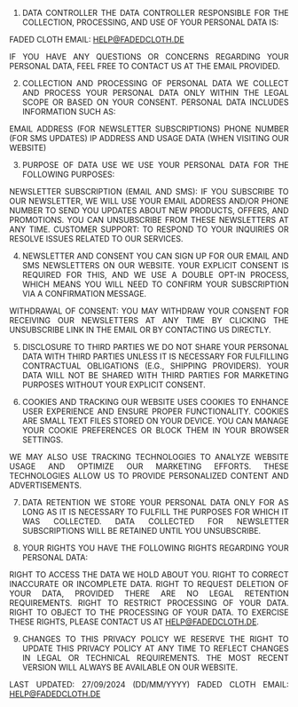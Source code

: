 <div class="terms">

1. Data Controller
The data controller responsible for the collection, processing, and use of your personal data is:

Faded Cloth 
Email: <a href="mailto:help@fadedcloth.de" class="href">help@fadedcloth.de</a>

If you have any questions or concerns regarding your personal data, feel free to contact us at the email provided.

2. Collection and Processing of Personal Data
We collect and process your personal data only within the legal scope or based on your consent. Personal data includes information such as:

Email address (for newsletter subscriptions)
Phone number (for SMS updates)
IP address and usage data (when visiting our website)

3. Purpose of Data Use
We use your personal data for the following purposes:

Newsletter Subscription (Email and SMS): If you subscribe to our newsletter, we will use your email address and/or phone number to send you updates about new products, offers, and promotions. You can unsubscribe from these newsletters at any time.
Customer Support: To respond to your inquiries or resolve issues related to our services.

4. Newsletter and Consent
You can sign up for our email and SMS newsletters on our website. Your explicit consent is required for this, and we use a double opt-in process, which means you will need to confirm your subscription via a confirmation message.

Withdrawal of Consent: You may withdraw your consent for receiving our newsletters at any time by clicking the unsubscribe link in the email or by contacting us directly.

5. Disclosure to Third Parties
We do not share your personal data with third parties unless it is necessary for fulfilling contractual obligations (e.g., shipping providers). Your data will not be shared with third parties for marketing purposes without your explicit consent.

6. Cookies and Tracking
Our website uses cookies to enhance user experience and ensure proper functionality. Cookies are small text files stored on your device. You can manage your cookie preferences or block them in your browser settings.

We may also use tracking technologies to analyze website usage and optimize our marketing efforts. These technologies allow us to provide personalized content and advertisements.

7. Data Retention
We store your personal data only for as long as it is necessary to fulfill the purposes for which it was collected. Data collected for newsletter subscriptions will be retained until you unsubscribe.

8. Your Rights
You have the following rights regarding your personal data:

Right to access the data we hold about you.
Right to correct inaccurate or incomplete data.
Right to request deletion of your data, provided there are no legal retention requirements.
Right to restrict processing of your data.
Right to object to the processing of your data.
To exercise these rights, please contact us at <a href="mailto:help@fadedcloth.de" class="href">help@fadedcloth.de</a>.

9. Changes to this Privacy Policy
We reserve the right to update this privacy policy at any time to reflect changes in legal or technical requirements. The most recent version will always be available on our website.

Last updated: 27/09/2024 (DD/MM/YYYY)
Faded Cloth
Email: <a href="mailto:help@fadedcloth.de" class="href">help@fadedcloth.de</a></div>
<style>
  .terms {
    text-transform: uppercase;
    text-align: justify;
  }
</style>